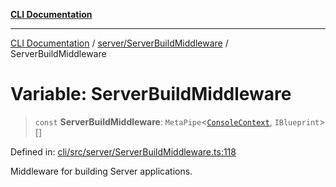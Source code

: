 [**CLI Documentation**](../../../README.md)

***

[CLI Documentation](../../../README.md) / [server/ServerBuildMiddleware](../README.md) / ServerBuildMiddleware

# Variable: ServerBuildMiddleware

> `const` **ServerBuildMiddleware**: `MetaPipe`\<[`ConsoleContext`](../../../declarations/interfaces/ConsoleContext.md), `IBlueprint`\>[]

Defined in: [cli/src/server/ServerBuildMiddleware.ts:118](https://github.com/stonemjs/cli/blob/df49bf1f270a78a61946870e36ae0b10d02482b3/src/server/ServerBuildMiddleware.ts#L118)

Middleware for building Server applications.
